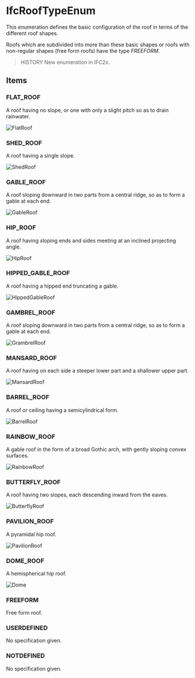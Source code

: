 # IfcRoofTypeEnum

This enumeration defines the basic configuration of the roof in terms of the different roof shapes.
<!-- end of short definition -->

Roofs which are subdivided into more than these basic shapes or roofs with non-regular shapes (free form roofs) have the type _FREEFORM_.

> HISTORY New enumeration in IFC2x.

## Items

### FLAT_ROOF
A roof having no slope, or one with only a slight pitch so as to drain
rainwater.

![FlatRoof](../../../../figures/ifcrooftypeenum-fig01-flatroof.gif)

### SHED_ROOF
A roof having a single slope.

![ShedRoof](../../../../figures/ifcrooftypeenum-fig02-shedroof.gif)

### GABLE_ROOF
A roof sloping downward in two parts from a central ridge, so as to form a
gable at each end.

![GableRoof](../../../../figures/ifcrooftypeenum-fig03-gableroof.gif)

### HIP_ROOF
A roof having sloping ends and sides meeting at an inclined projecting
angle.

![HipRoof](../../../../figures/ifcrooftypeenum-fig04-hiproof.gif)

### HIPPED_GABLE_ROOF
A roof having a hipped end truncating a gable.

![HippedGableRoof](../../../../figures/ifcrooftypeenum-fig05-hippedgableroof.gif)

### GAMBREL_ROOF
A roof sloping downward in two parts from a central ridge, so as to form a
gable at each end.

![GrambrelRoof](../../../../figures/ifcrooftypeenum-fig06-gambrelroof.gif)

### MANSARD_ROOF
A roof having on each side a steeper lower part and a shallower upper
part.

![MansardRoof](../../../../figures/ifcrooftypeenum-fig07-mansardroof.gif)

### BARREL_ROOF
A roof or ceiling having a semicylindrical form.

![BarrelRoof](../../../../figures/ifcrooftypeenum-fig08-barrelroof.gif)

### RAINBOW_ROOF
A gable roof in the form of a broad Gothic arch, with gently sloping convex
surfaces.

![RainbowRoof](../../../../figures/ifcrooftypeenum-fig09-rainbowroof.gif)

### BUTTERFLY_ROOF
A roof having two slopes, each descending inward from the eaves.

![ButterflyRoof](../../../../figures/ifcrooftypeenum-fig10-butterflyroof.gif)

### PAVILION_ROOF
A pyramidal hip roof.

![PavilionRoof](../../../../figures/ifcrooftypeenum-fig11-pavilionroof.gif)

### DOME_ROOF
A hemispherical hip roof.

![Dome](../../../../figures/ifcrooftypeenum-fig12-domeroof.gif)

### FREEFORM
Free form roof.

### USERDEFINED
No specification given.

### NOTDEFINED
No specification given.
